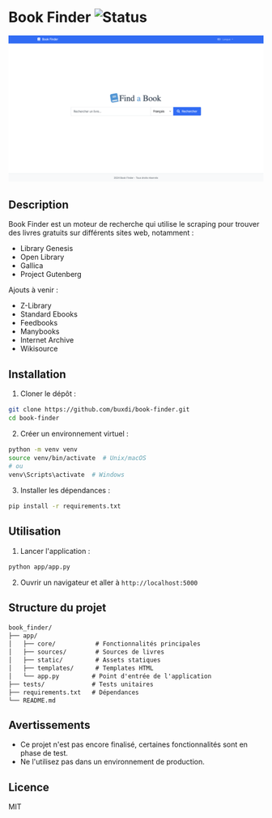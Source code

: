 # Book Finder ![Status](https://img.shields.io/badge/status-alpha-orange)

![la page d'accueil](screenshot/screenshot.png)

## Description

Book Finder est un moteur de recherche qui utilise le scraping pour trouver des livres gratuits sur différents sites web, notamment :
- Library Genesis
- Open Library
- Gallica
- Project Gutenberg

Ajouts à venir :
- Z-Library
- Standard Ebooks
- Feedbooks
- Manybooks
- Internet Archive
- Wikisource

## Installation

1. Cloner le dépôt :
```bash
git clone https://github.com/buxdi/book-finder.git
cd book-finder
```

2. Créer un environnement virtuel :
```bash
python -m venv venv
source venv/bin/activate  # Unix/macOS
# ou
venv\Scripts\activate  # Windows
```

3. Installer les dépendances :
```bash
pip install -r requirements.txt
```

## Utilisation

1. Lancer l'application :
```bash
python app/app.py
```

2. Ouvrir un navigateur et aller à `http://localhost:5000`

## Structure du projet

```
book_finder/
├── app/
│   ├── core/           # Fonctionnalités principales
│   ├── sources/        # Sources de livres
│   ├── static/         # Assets statiques
│   ├── templates/      # Templates HTML
│   └── app.py         # Point d'entrée de l'application
├── tests/             # Tests unitaires
├── requirements.txt   # Dépendances
└── README.md
```

## Avertissements
- Ce projet n'est pas encore finalisé, certaines fonctionnalités sont en phase de test.
- Ne l'utilisez pas dans un environnement de production.

## Licence
MIT

